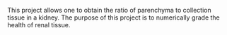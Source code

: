 This project allows one to obtain the ratio of parenchyma to collection tissue in a kidney. The purpose of this project is to numerically grade the health of renal tissue.